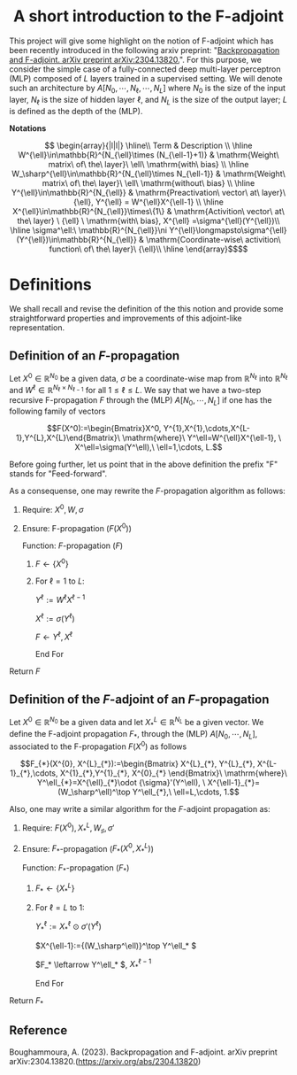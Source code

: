 <div align="center">
 
# A short introduction to the F-adjoint
<div align="left"> 
 


This project will give some  highlight on the notion of F-adjoint which has been recently introduced in the following arxiv preprint: "[Backpropagation and F-adjoint. arXiv preprint arXiv:2304.13820.](https://arxiv.org/abs/2304.13820)". For this purpose, we consider the simple case of a fully-connected deep multi-layer perceptron (MLP) composed of $L$ layers trained in a supervised setting.  We will denote such an architecture by $` A[N_0, \cdots, N_\ell,\cdots, N_L]`$ where $N_0$ is the size of the input layer, $N_\ell$ is the size of hidden layer $\ell$,
and $N_L$ is the size of the output layer; $L$ is defined as the depth of the  (MLP).

**Notations**

``` math
  \begin{array}{|l|l|}
  \hline\\
  Term & Description \\ \hline
 W^{\ell}\in\mathbb{R}^{N_{\ell}\times (N_{\ell-1}+1)} & \mathrm{Weight\ matrix\ of\ the\ layer}\ \ell\  \mathrm{with\ bias} \\ \hline
 W_\sharp^{\ell}\in\mathbb{R}^{N_{\ell}\times N_{\ell-1}} & \mathrm{Weight\ matrix\ of\ the\ layer}\ \ell\  \mathrm{without\ bias}  \\ \hline
 Y^{\ell}\in\mathbb{R}^{N_{\ell}}  & \mathrm{Preactivation\ vector\ at\ layer}\ {\ell}, Y^{\ell} = W^{\ell}X^{\ell-1} \\ \hline
 X^{\ell}\in\mathbb{R}^{N_{\ell}}\times\{1\} & \mathrm{Activition\ vector\ at\ the\ layer} \ {\ell} \  \mathrm{with\ bias}, X^{\ell} =\sigma^{\ell}(Y^{\ell})\\ \hline
 \sigma^\ell:\  \mathbb{R}^{N_{\ell}}\ni Y^{\ell}\longmapsto\sigma^{\ell}(Y^{\ell})\in\mathbb{R}^{N_{\ell}} & \mathrm{Coordinate-wise\ activition\ function\ of\ the\ layer}\ {\ell}\\ \hline
   \end{array}$$
```

# **Definitions**

We   shall recall and revise the  definition of the this notion and provide some straightforward properties and improvements of this adjoint-like representation.



## Definition of an $F$-propagation

Let $X^0\in\mathbb{R}^{N_0}$ be a given data, $\sigma$ be a coordinate-wise map from $\mathbb{R}^{N_\ell}$ into $\mathbb{R}^{N_{\ell}}$ and $W^{\ell}\in \mathbb{R}^{{N_{\ell}}\times{N_{\ell-1}}}$ for all ${1\leq \ell\leq L}$. We say that we have a two-step recursive F-propagation   $F$  through the (MLP) $A[N_0,\cdots, N_L]$ if   one has the following family of vectors
``` math
F(X^0):=\begin{Bmatrix}X^0, Y^{1},X^{1},\cdots,X^{L-1},Y^{L},X^{L}\end{Bmatrix}\  \mathrm{where}\  Y^\ell=W^{\ell}X^{\ell-1}, \ X^\ell=\sigma(Y^\ell),\ \ell=1,\cdots, L.
``` 
Before going further, let us point that in the above definition the prefix "F" stands for "Feed-forward".

As a consequense, one may rewrite the $F$-propagation algorithm as follows:

1. Require: $`X^0,W,\sigma `$
2. Ensure:  F-propagation  ($` F(X^0)`$) 

      Function: $F$-propagation ($F$)
    
      1.  $`F\leftarrow\{X^0\}`$ 
      2.  For $\ell=1$ to $L$:
                            
            $Y^\ell:= W^\ell X^{\ell-1}$
                 
            $X^\ell:=\sigma(Y^{\ell})$
            
            $F\leftarrow Y^\ell,X^\ell$
            
            End For
          
  Return $F$

## Definition of the $F$-adjoint of an $F$-propagation

Let $`X^0\in\mathbb{R}^{N_0}`$ be a given data and let  $`X^L_*\in\mathbb{R}^{N_L}`$ be a given vector.  We define the F-adjoint propagation  ${F}_{*}$, through the (MLP) $`A[N_0,\cdots, N_L]`$, associated to the F-propagation  $F(X^0)$  as follows
``` math
F_{*}(X^{0}, X^{L}_{*}):=\begin{Bmatrix} X^{L}_{*}, Y^{L}_{*}, X^{L-1}_{*},\cdots, X^{1}_{*},Y^{1}_{*}, X^{0}_{*} \end{Bmatrix}\  \mathrm{where}\  Y^\ell_{*}=X^{\ell}_{*}\odot {\sigma}'(Y^\ell), \ X^{\ell-1}_{*}=(W_\sharp^\ell)^\top Y^\ell_{*},\ \ell=L,\cdots, 1.
``` 

Also, one may write a similar algorithm for the $F$-adjoint propagation as:

1. Require: $`F(X^0),X^L_*,W_\sharp, \sigma' `$
2. Ensure:  $`F_*`$-propagation ($`F_*(X^0, X_*^L)`$)

      Function: $F_*$-propagation ($`F_*`$)
    
      1.  $`F_* \leftarrow \{X_*^L\}`$
      2.  For $\ell= L$ to $1$:

            $Y^\ell_* := X^\ell_*\odot\sigma'(Y^\ell)$

            $X^{\ell-1}:={(W_\sharp^\ell)}^\top Y^\ell_* $                          
                    
            $F_* \leftarrow Y^\ell_* $, $X_*^{\ell-1}$
            
            End For
          
  Return $F_*$



## Reference

<div id="refs" class="references">


Boughammoura, A. (2023). Backpropagation and F-adjoint. arXiv preprint arXiv:2304.13820.(https://arxiv.org/abs/2304.13820)

</div>
